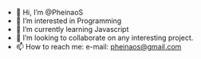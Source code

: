 - 👋 Hi, I’m @PheinaoS
- 👀 I’m interested in Programming
- 🌱 I’m currently learning Javascript
- 💞️ I’m looking to collaborate on any interesting project.
- 📫 How to reach me: e-mail: pheinaos@gmail.com

<!---
PheinaoS/PheinaoS is a ✨ special ✨ repository because its `README.md` (this file) appears on your GitHub profile.
You can click the Preview link to take a look at your changes.
--->

